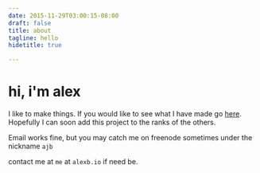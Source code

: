```yaml
---
date: 2015-11-29T03:00:15-08:00
draft: false
title: about
tagline: hello
hidetitle: true

---
```


# hi, i'm alex

I like to make things. If you would like to see what I have made go [here](/projects).
Hopefully I can soon add this project to the ranks of the others.

Email works fine, but you may catch me on freenode sometimes under the nickname `ajb`

contact me at `me` at `alexb.io` if need be.
